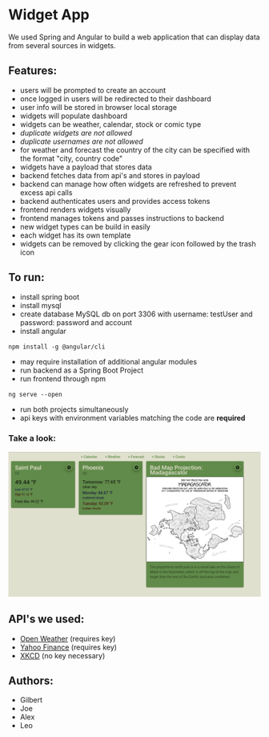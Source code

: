 # Widget App
We used Spring and Angular to build a web application that can display data from several sources in widgets.

## Features:
- users will be prompted to create an account
- once logged in users will be redirected to their dashboard
- user info will be stored in browser local storage
- widgets will populate dashboard
- widgets can be weather, calendar, stock or comic type
- *duplicate widgets are not allowed*
- *duplicate usernames are not allowed*
- for weather and forecast the country of the city can be specified with the format "city, country code"
- widgets have a payload that stores data
- backend fetches data from api's and stores in payload
- backend can manage how often widgets are refreshed to prevent excess api calls
- backend authenticates users and provides access tokens
- frontend renders widgets visually
- frontend manages tokens and passes instructions to backend
- new widget types can be build in easily  
- each widget has its own template
- widgets can be removed by clicking the gear icon followed by the trash icon

## To run:
- install spring boot
- install mysql
- create database MySQL db on port 3306 with username: testUser and password: password and account 
- install angular
```
npm install -g @angular/cli
``` 
- may require installation of additional angular modules
- run backend as a Spring Boot Project
- run frontend through npm
```
ng serve --open
``` 
- run both projects simultaneously
- api keys with environment variables matching the code are **required**

### Take a look:
![Demo!](/frontend/499/src/assets/img/demo.png "demo")

## API's we used:
- [Open Weather](https://openweathermap.org/) (requires key)
- [Yahoo Finance](https://www.yahoofinanceapi.com/) (requires key)
- [XKCD](https://xkcd.com/json.html) (no key necessary)
    
## Authors:
- Gilbert
- Joe
- Alex
- Leo
